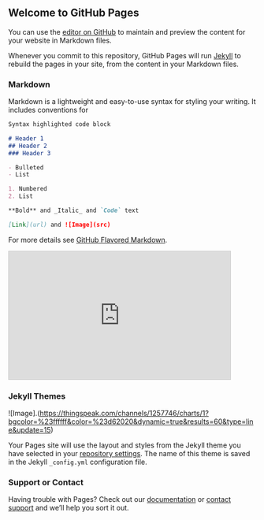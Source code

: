 ## Welcome to GitHub Pages

You can use the [editor on GitHub](https://github.com/pavankumarreddy8328/web--development/edit/gh-pages/index.md) to maintain and preview the content for your website in Markdown files.

Whenever you commit to this repository, GitHub Pages will run [Jekyll](https://jekyllrb.com/) to rebuild the pages in your site, from the content in your Markdown files.

### Markdown

Markdown is a lightweight and easy-to-use syntax for styling your writing. It includes conventions for

```markdown
Syntax highlighted code block

# Header 1
## Header 2
### Header 3

- Bulleted
- List

1. Numbered
2. List

**Bold** and _Italic_ and `Code` text

[Link](url) and ![Image](src)
```

For more details see [GitHub Flavored Markdown](https://guides.github.com/features/mastering-markdown/).
<iframe width="450" height="260" style="border: 1px solid #cccccc;" src="https://thingspeak.com/channels/1257746/charts/1?bgcolor=%23ffffff&color=%23d62020&dynamic=true&api_key=SK2A7RGCU3ZK098K&results=60&type=line&update=15"></iframe>

### Jekyll Themes
![Image].(https://thingspeak.com/channels/1257746/charts/1?bgcolor=%23ffffff&color=%23d62020&dynamic=true&results=60&type=line&update=15)

Your Pages site will use the layout and styles from the Jekyll theme you have selected in your [repository settings](https://github.com/pavankumarreddy8328/web--development/settings). The name of this theme is saved in the Jekyll `_config.yml` configuration file.

### Support or Contact

Having trouble with Pages? Check out our [documentation](https://docs.github.com/categories/github-pages-basics/) or [contact support](https://github.com/contact) and we’ll help you sort it out.
